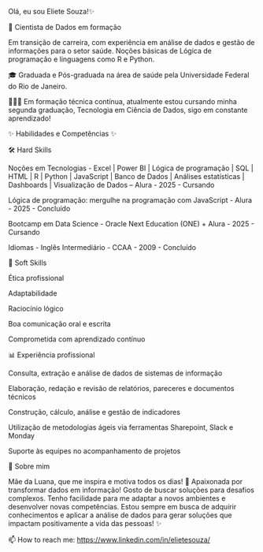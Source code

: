 Olá, eu sou Eliete Souza!✨

🎯 Cientista de Dados em formação

Em transição de carreira, com experiência em análise de dados e gestão de informações para o setor saúde. Noções básicas de Lógica de programação e linguagens como R e Python.

🎓 Graduada e Pós-graduada na área de saúde pela Universidade Federal do Rio de Janeiro. 

👩🏻‍💻 Em formação técnica contínua, atualmente estou cursando minha segunda graduação, Tecnologia em Ciência de Dados, sigo em constante aprendizado!

✨ Habilidades e Competências ✨

🛠️ Hard Skills

Noções em Tecnologias - Excel | Power BI | Lógica de programação | SQL | HTML | R | Python | JavaScript | Banco de Dados | Análises estatísticas | Dashboards | Visualização de Dados – Alura - 2025 - Cursando

Lógica de programação: mergulhe na programação com JavaScript - Alura - 2025 - Concluído

Bootcamp em Data Science - Oracle Next Education (ONE) + Alura - 2025 - Cursando

Idiomas - Inglês Intermediário - CCAA - 2009 - Concluído

🧠 Soft Skills

Ética profissional

Adaptabilidade

Raciocínio lógico

Boa comunicação oral e escrita

Comprometida com aprendizado contínuo

📊 Experiência profissional

Consulta, extração e análise de dados de sistemas de informação

Elaboração, redação e revisão de relatórios, pareceres e documentos técnicos

Construção, cálculo, análise e gestão de indicadores

Utilização de metodologias ágeis via ferramentas Sharepoint, Slack e Monday

Suporte às equipes no acompanhamento de projetos

📍 Sobre mim

Mãe da Luana, que me inspira e motiva todos os dias! 💞 Apaixonada por transformar dados em informação! Gosto de buscar soluções para desafios complexos. Tenho facilidade para me adaptar a novos ambientes e desenvolver novas competências. Estou sempre em busca de adquirir conhecimentos e aplicar a análise de dados para gerar soluções que impactam positivamente a vida das pessoas! ✨

📫 How to reach me: https://www.linkedin.com/in/elietesouza/

<!---
ElieteSouza/ElieteSouza is a ✨ special ✨ repository because its `README.md` (this file) appears on your GitHub profile.
You can click the Preview link to take a look at your changes.
--->


